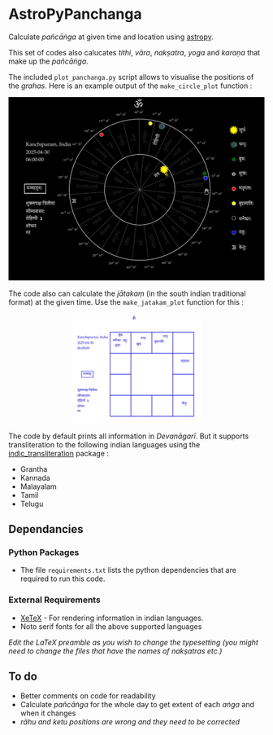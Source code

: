 # AstroPyPanchanga
Calculate _pañcāṅga_ at given time and location using [astropy](https://www.astropy.org/). 

This set of codes also calucates _tithi_, _vāra_, _nakṣatra_, _yoga_ and _karaṇa_ that make up the _pañcāṅga_.

The included `plot_panchanga.py` script allows to visualise the positions of the _grahas_. Here is an example output of the `make_circle_plot` function :  
<p align="center">
<img src="https://github.com/arvindb95/AstroPyPanchanga/blob/main/panchanga_at_test_time-1.jpg" title="Sample circle plot" />
</p>

The code also can calculate the _jātakaṃ_ (in the south indian traditional format) at the given time. Use the `make_jatakam_plot` function for this :
<p align="center">
<img src="https://github.com/arvindb95/AstroPyPanchanga/blob/main/jatakam_at_test_time-1.jpg" title="Sample jatakam plot"  width="50%"/>
</p>

The code by default prints all information in _Devanāgarī_. But it supports transliteration to the following indian languages using the [indic_transliteration](https://github.com/indic-transliteration/indic_transliteration_py) package :
- Grantha
- Kannada
- Malayalam
- Tamil
- Telugu


## Dependancies

### Python Packages 
- The file `requirements.txt` lists the python dependencies that are required to run this code.
   
### External Requirements
- [XeTeX](https://tug.org/xetex/) - For rendering information in indian languages.  
- Noto serif fonts for all the above supported languages

_Edit the LaTeX preamble as you wish to change the typesetting (you might need to change the files that have the names of naks&#803;atras etc.)_

## To do
- Better comments on code for readability 
- Calculate _pañcāṅga_ for the whole day to get extent of each _aṅga_ and when it changes 
- *rāhu and ketu positions are wrong and they need to be corrected*
